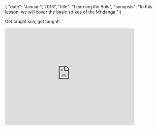 <data>
{
    "date": "Januar 1, 2013",
    "title": "Learning the Bols",
    "synopsis": "In this lesson, we will cover the basic strikes of the Mridanga."
}
</data>

Get taught son, get taught!

<iframe width="420" height="315" src="http://www.youtube.com/embed/7IhAMRLRS4Y" frameborder="0" allowfullscreen></iframe>
